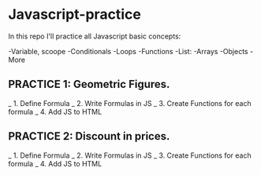 # Javascript-practice
In this repo I'll practice all Javascript basic concepts:

  -Variable, scoope
  -Conditionals
  -Loops
  -Functions
  -List:
    -Arrays
    -Objects
  -More

## PRACTICE 1: Geometric Figures.
  _ 1. Define Formula
  _ 2. Write Formulas in JS
  _ 3. Create Functions for each formula
  _ 4. Add JS to HTML

## PRACTICE 2: Discount in prices.
  _ 1. Define Formula
  _ 2. Write Formulas in JS
  _ 3. Create Functions for each formula
  _ 4. Add JS to HTML